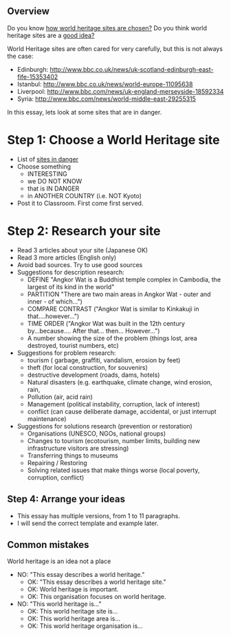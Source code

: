## Overview
Do you know [how world heritage sites are chosen?](http://whc.unesco.org/en/criteria/)
Do you think world heritage sites are a [good idea?](http://www.bbc.com/news/uk-england-cumbria-25682571)

World Heritage sites are often cared for very carefully, but this is not always the case:

* Edinburgh: http://www.bbc.co.uk/news/uk-scotland-edinburgh-east-fife-15353402
* Istanbul: http://www.bbc.co.uk/news/world-europe-11095638
* Liverpool: http://www.bbc.com/news/uk-england-merseyside-18592334
* Syria: http://www.bbc.com/news/world-middle-east-29255315

In this essay, lets look at some sites that are in danger. 

# Step 1: Choose a World Heritage site
* List of [sites in danger](https://whc.unesco.org/en/danger/)
* Choose something 
    * INTERESTING 
    * we DO NOT KNOW 
    * that is IN DANGER
    * in ANOTHER COUNTRY (i.e. NOT Kyoto)
* Post it to Classroom. First come first served.


# Step 2: Research your site
* Read 3 articles about your site (Japanese OK)
* Read 3 more articles (English only)
* Avoid bad sources. Try to use good sources
* Suggestions for description research:
    * DEFINE "Angkor Wat is a Buddhist temple complex in Cambodia, the largest of its kind in the world"
    * PARTITION "There are two main areas in Angkor Wat - outer and inner - of which...")
    * COMPARE CONTRAST ("Angkor Wat is similar to Kinkakuji in that....however...")
    * TIME ORDER ("Angkor Wat was built in the 12th century by...because.... After that... then... However...")
    * A number showing the size of the problem (things lost, area destroyed, tourist numbers, etc)
* Suggestions for problem research:  
    * tourism ( garbage, graffiti, vandalism, erosion by feet)
    * theft (for local construction, for souvenirs)
    * destructive  development (roads, dams, hotels)
    * Natural disasters (e.g. earthquake, climate change, wind erosion, rain, 
    * Pollution (air, acid rain)
    * Management (political instability, corruption, lack of interest)
    * conflict (can cause deliberate damage, accidental, or just interrupt maintenance)
* Suggestions for solutions research (prevention or restoration)
    * Organisations (UNESCO, NGOs, national groups)
    * Changes to tourism (ecotourism, number limits, building new infrastructure visitors are stressing)
    * Transferring things to museums
    * Repairing / Restoring
    * Solving related issues that make things worse (local poverty, corruption, conflict)


## Step 4: Arrange your ideas
* This essay has multiple versions, from 1 to 11 paragraphs. 
* I will send the correct template and example later. 


## Common mistakes

World heritage is an idea not a place 

* NO: "This essay describes a world heritage."
    * OK: "This essay describes a world heritage site."
    * OK: World heritage is important.
    * OK: This organisation focuses on world heritage. 
* NO: "This world heritage is..."
    * OK: This world heritage site is...
    * OK: This world heritage area is...
    * OK: This world heritage organisation is...

